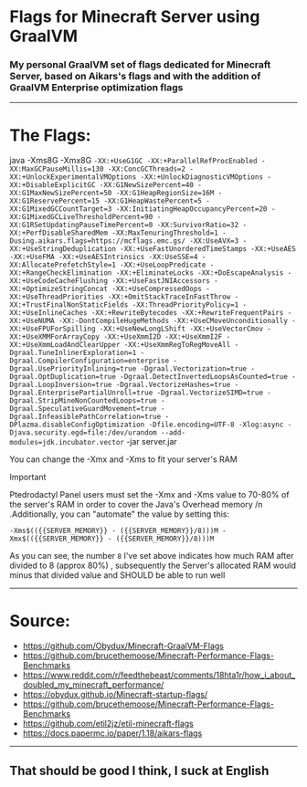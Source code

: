 # Flags for Minecraft Server using GraalVM 
### My personal GraalVM set of flags dedicated for Minecraft Server, based on Aikars's flags and with the addition of GraalVM Enterprise optimization flags 

___
# The Flags:

java -Xms8G -Xmx8G `-XX:+UseG1GC -XX:+ParallelRefProcEnabled -XX:MaxGCPauseMillis=130 -XX:ConcGCThreads=2 -XX:+UnlockExperimentalVMOptions -XX:+UnlockDiagnosticVMOptions -XX:+DisableExplicitGC -XX:G1NewSizePercent=40 -XX:G1MaxNewSizePercent=50 -XX:G1HeapRegionSize=16M -XX:G1ReservePercent=15 -XX:G1HeapWastePercent=5 -XX:G1MixedGCCountTarget=3 -XX:InitiatingHeapOccupancyPercent=20 -XX:G1MixedGCLiveThresholdPercent=90 -XX:G1RSetUpdatingPauseTimePercent=0 -XX:SurvivorRatio=32 -XX:+PerfDisableSharedMem -XX:MaxTenuringThreshold=1 -Dusing.aikars.flags=https://mcflags.emc.gs/ -XX:UseAVX=3 -XX:+UseStringDeduplication -XX:+UseFastUnorderedTimeStamps -XX:+UseAES -XX:+UseFMA -XX:+UseAESIntrinsics -XX:UseSSE=4 -XX:AllocatePrefetchStyle=1 -XX:+UseLoopPredicate -XX:+RangeCheckElimination -XX:+EliminateLocks -XX:+DoEscapeAnalysis -XX:+UseCodeCacheFlushing -XX:+UseFastJNIAccessors -XX:+OptimizeStringConcat -XX:+UseCompressedOops -XX:+UseThreadPriorities -XX:+OmitStackTraceInFastThrow -XX:+TrustFinalNonStaticFields -XX:ThreadPriorityPolicy=1 -XX:+UseInlineCaches -XX:+RewriteBytecodes -XX:+RewriteFrequentPairs -XX:+UseNUMA -XX:-DontCompileHugeMethods -XX:+UseCMoveUnconditionally -XX:+UseFPUForSpilling -XX:+UseNewLongLShift -XX:+UseVectorCmov -XX:+UseXMMForArrayCopy -XX:+UseXmmI2D -XX:+UseXmmI2F -XX:+UseXmmLoadAndClearUpper -XX:+UseXmmRegToRegMoveAll -Dgraal.TuneInlinerExploration=1 -Dgraal.CompilerConfiguration=enterprise -Dgraal.UsePriorityInlining=true -Dgraal.Vectorization=true -Dgraal.OptDuplication=true -Dgraal.DetectInvertedLoopsAsCounted=true -Dgraal.LoopInversion=true -Dgraal.VectorizeHashes=true -Dgraal.EnterprisePartialUnroll=true -Dgraal.VectorizeSIMD=true -Dgraal.StripMineNonCountedLoops=true -Dgraal.SpeculativeGuardMovement=true -Dgraal.InfeasiblePathCorrelation=true -DPlazma.disableConfigOptimization -Dfile.encoding=UTF-8 -Xlog:async -Djava.security.egd=file:/dev/urandom --add-modules=jdk.incubator.vector` -jar server.jar

 You can change the -Xmx and -Xms to fit your server's RAM 


> [!IMPORTANT]
> Ptedrodactyl Panel users must set the -Xmx and -Xms value to 70-80% of the server's RAM in order to cover the Java's Overhead memory /n
> .Additionally, you can "automate" the value by setting this: 
> ```
> -Xms$(({{SERVER_MEMORY}} - ({{SERVER_MEMORY}}/8)))M -Xmx$(({{SERVER_MEMORY}} - ({{SERVER_MEMORY}}/8)))M
> ```
> As you can see, the number `8` I've set above indicates how much RAM after divided to 8 (approx 80%) , subsequently the Server's allocated RAM would minus that divided value and SHOULD be able to run well   
___

# Source:
- https://github.com/Obydux/Minecraft-GraalVM-Flags
- https://github.com/brucethemoose/Minecraft-Performance-Flags-Benchmarks
- https://www.reddit.com/r/feedthebeast/comments/18hta1r/how_i_about_doubled_my_minecraft_performance/
- https://obydux.github.io/Minecraft-startup-flags/
- https://github.com/brucethemoose/Minecraft-Performance-Flags-Benchmarks
- https://github.com/etil2jz/etil-minecraft-flags
- https://docs.papermc.io/paper/1.18/aikars-flags

___

## That should be good I think, I suck at English
